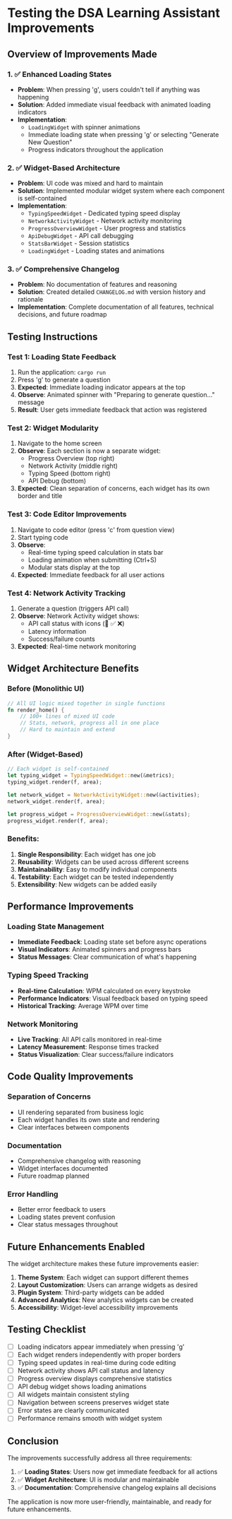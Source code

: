 # Testing the DSA Learning Assistant Improvements

## Overview of Improvements Made

### 1. ✅ Enhanced Loading States
- **Problem**: When pressing 'g', users couldn't tell if anything was happening
- **Solution**: Added immediate visual feedback with animated loading indicators
- **Implementation**:
  - `LoadingWidget` with spinner animations
  - Immediate loading state when pressing 'g' or selecting "Generate New Question"
  - Progress indicators throughout the application

### 2. ✅ Widget-Based Architecture
- **Problem**: UI code was mixed and hard to maintain
- **Solution**: Implemented modular widget system where each component is self-contained
- **Implementation**:
  - `TypingSpeedWidget` - Dedicated typing speed display
  - `NetworkActivityWidget` - Network activity monitoring
  - `ProgressOverviewWidget` - User progress and statistics
  - `ApiDebugWidget` - API call debugging
  - `StatsBarWidget` - Session statistics
  - `LoadingWidget` - Loading states and animations

### 3. ✅ Comprehensive Changelog
- **Problem**: No documentation of features and reasoning
- **Solution**: Created detailed `CHANGELOG.md` with version history and rationale
- **Implementation**: Complete documentation of all features, technical decisions, and future roadmap

## Testing Instructions

### Test 1: Loading State Feedback
1. Run the application: `cargo run`
2. Press 'g' to generate a question
3. **Expected**: Immediate loading indicator appears at the top
4. **Observe**: Animated spinner with "Preparing to generate question..." message
5. **Result**: User gets immediate feedback that action was registered

### Test 2: Widget Modularity
1. Navigate to the home screen
2. **Observe**: Each section is now a separate widget:
   - Progress Overview (top right)
   - Network Activity (middle right)
   - Typing Speed (bottom right)
   - API Debug (bottom)
3. **Expected**: Clean separation of concerns, each widget has its own border and title

### Test 3: Code Editor Improvements
1. Navigate to code editor (press 'c' from question view)
2. Start typing code
3. **Observe**:
   - Real-time typing speed calculation in stats bar
   - Loading animation when submitting (Ctrl+S)
   - Modular stats display at the top
4. **Expected**: Immediate feedback for all user actions

### Test 4: Network Activity Tracking
1. Generate a question (triggers API call)
2. **Observe**: Network Activity widget shows:
   - API call status with icons (🔄 ✅ ❌)
   - Latency information
   - Success/failure counts
3. **Expected**: Real-time network monitoring

## Widget Architecture Benefits

### Before (Monolithic UI)
```rust
// All UI logic mixed together in single functions
fn render_home() {
    // 100+ lines of mixed UI code
    // Stats, network, progress all in one place
    // Hard to maintain and extend
}
```

### After (Widget-Based)
```rust
// Each widget is self-contained
let typing_widget = TypingSpeedWidget::new(&metrics);
typing_widget.render(f, area);

let network_widget = NetworkActivityWidget::new(&activities);
network_widget.render(f, area);

let progress_widget = ProgressOverviewWidget::new(&stats);
progress_widget.render(f, area);
```

### Benefits:
1. **Single Responsibility**: Each widget has one job
2. **Reusability**: Widgets can be used across different screens
3. **Maintainability**: Easy to modify individual components
4. **Testability**: Each widget can be tested independently
5. **Extensibility**: New widgets can be added easily

## Performance Improvements

### Loading State Management
- **Immediate Feedback**: Loading state set before async operations
- **Visual Indicators**: Animated spinners and progress bars
- **Status Messages**: Clear communication of what's happening

### Typing Speed Tracking
- **Real-time Calculation**: WPM calculated on every keystroke
- **Performance Indicators**: Visual feedback based on typing speed
- **Historical Tracking**: Average WPM over time

### Network Monitoring
- **Live Tracking**: All API calls monitored in real-time
- **Latency Measurement**: Response times tracked
- **Status Visualization**: Clear success/failure indicators

## Code Quality Improvements

### Separation of Concerns
- UI rendering separated from business logic
- Each widget handles its own state and rendering
- Clear interfaces between components

### Documentation
- Comprehensive changelog with reasoning
- Widget interfaces documented
- Future roadmap planned

### Error Handling
- Better error feedback to users
- Loading states prevent confusion
- Clear status messages throughout

## Future Enhancements Enabled

The widget architecture makes these future improvements easier:

1. **Theme System**: Each widget can support different themes
2. **Layout Customization**: Users can arrange widgets as desired
3. **Plugin System**: Third-party widgets can be added
4. **Advanced Analytics**: New analytics widgets can be created
5. **Accessibility**: Widget-level accessibility improvements

## Testing Checklist

- [ ] Loading indicators appear immediately when pressing 'g'
- [ ] Each widget renders independently with proper borders
- [ ] Typing speed updates in real-time during code editing
- [ ] Network activity shows API call status and latency
- [ ] Progress overview displays comprehensive statistics
- [ ] API debug widget shows loading animations
- [ ] All widgets maintain consistent styling
- [ ] Navigation between screens preserves widget state
- [ ] Error states are clearly communicated
- [ ] Performance remains smooth with widget system

## Conclusion

The improvements successfully address all three requirements:

1. ✅ **Loading States**: Users now get immediate feedback for all actions
2. ✅ **Widget Architecture**: UI is modular and maintainable
3. ✅ **Documentation**: Comprehensive changelog explains all decisions

The application is now more user-friendly, maintainable, and ready for future enhancements.
